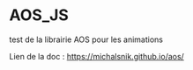 # AOS_JS
test de la librairie AOS pour les animations

Lien de la doc : 
https://michalsnik.github.io/aos/